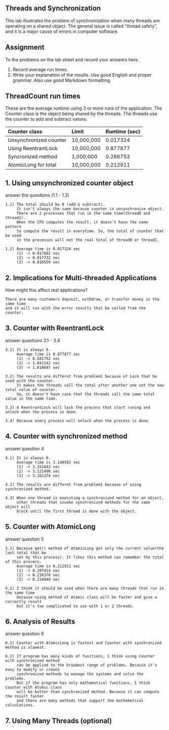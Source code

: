 ## Threads and Synchronization

This lab illustrates the problem of synchronization when many threads are operating on a shared object.  The general issue is called "thread safety", and it is a major cause of errors in computer software.

## Assignment

To the problems on the lab sheet and record your answers here.

1. Record average run times.
2. Write your explanation of the results.  Use good English and proper grammar.  Also use good Markdown formatting.

## ThreadCount run times

These are the average runtime using 3 or more runs of the application.
The Counter class is the object being shared by the threads.
The threads use the counter to add and subtract values.

| Counter class           | Limit              | Runtime (sec)   |
|:------------------------|:-------------------|-----------------|
| Unsynchronized counter  |     10,000,000     |		0.017324    |
| Using ReentrantLock     |     10,000,000     |		0.877877    |
| Syncronized method      |      1,000,000     |		0.286753    |
| AtomicLong for total    |     10,000,000     |		0.212911    |

## 1. Using unsynchronized counter object

answer the questions (1.1 - 1.3)

	1.1) The total should be 0 (add & subtract).
		 It isn't always the same because counter is unsynchronize object.
		 There are 2 processes that run in the same time(thread0 and thread1). 
		 When the CPU computes the result, it doesn't have the same pattern 
		 to compute the result in everytime. So, the total of counter that be used 
		 in the processes will not the real total of thread0 or thread1.
		 
	1.2) Average time is 0.017324 sec
		 (1) -> 0.017682 sec
		 (2) -> 0.017732 sec
		 (3) -> 0.016559 sec

## 2. Implications for Multi-threaded Applications

How might this affect real applications?  
	
	There are many customers deposit, withdraw, or transfer money in the same time
	and it will run with the error results that be called from the counter.
	
## 3. Counter with ReentrantLock

answer questions 3.1 - 3.4

	3.1) It is always 0.
		 Average time is 0.877877 sec
		 (1) -> 0.581792 sec
		 (2) -> 1.041142 sec
		 (3) -> 1.010697 sec
		 
	3.2) The results are differnt from problem1 because of Lock that be used with the counter.
		 It makes the threads call the total after another one set the new total value of counter.
		 So, it doesn't have case that the threads call the same total value in the same time.
		 
	3.3) A ReentrantLock will lock the process that start runing and unlock when the process is done.
	
	3.4) Because every process will unlock when the process is done.

## 4. Counter with synchronized method

answer question 4

	4.1) It is always 0.
		 Average time is 3.148502 sec
		 (1) -> 3.161643 sec
		 (2) -> 3.121490 sec
		 (3) -> 3.162374 sec

	4.2) The results are differnt from problem1 because of using synchronized method.
	
	4.3) When one thread is executing a synchronized method for an object, 
		 other threads that invoke synchronized methods for the same object will 
		 block until the first thread is done with the object.
	
## 5. Counter with AtomicLong

answer question 5

	5.1) Because get() method of AtomicLong get only the current value(the last total that be 
		 set by this process). It likes this method can remember the total of this process.
		 Average time is 0.212911 sec
		 (1) -> 0.207414 sec
		 (2) -> 0.216370 sec
		 (3) -> 0.214949 sec
		 
	5.2) I think it should be used when there are many threads that run in the same time 
		 because using method of Atomic class will be faster and give a correctly result
		 but it's too complicated to use with 1 or 2 threads.

## 6. Analysis of Results

answer question 6

	6.1) Counter with AtomicLong is fastest and Counter with synchronized method is slowest.
	
	6.2) If program has many kinds of functions, I think using Counter with synchronized method 
		 can be applied to the broadest range of problems. Because it's easy to modify or create 
		 synchronized methods to manage the systems and solve the problems. 
		 But if the program has only mathematical functions, I think Counter with Atomic class
		 will be better than synchronized method. Because it can compute the result faster
		 and there are many methods that support the mathemetical calculations.

## 7. Using Many Threads (optional)

